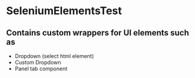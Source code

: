 # SeleniumElementsTest

## Contains custom wrappers for UI elements such as
*  Dropdown (select html element)
*  Custom Dropdown 
*  Panel tab component

